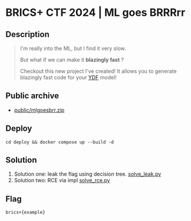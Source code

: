 # BRICS+ CTF 2024 | ML goes BRRRrr

## Description

> I'm really into the ML, but I find it very slow.
>
> But what if we can make it **blazingly fast** ?
> 
> Checkout this new project I've created! It allows you to generate blazingly fast code for your [YDF](https://ydf.readthedocs.io/en/stable/) model!
> 

## Public archive

- [public/mlgoesbrr.zip](public/mlgoessbrr.tar.gz)

## Deploy

```
cd deploy && docker compose up --build -d
```

## Solution

1. Solution one: leak the flag using decision tree. [solve_leak.py](solution/solve_leak.py)
2. Solution two: RCE via impl [solve_rce.py](solution/solve_rce.py)

## Flag

```
brics+{example}
```